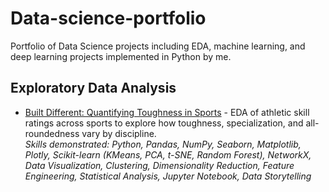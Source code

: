 # Data-science-portfolio
Portfolio of Data Science projects including EDA, machine learning, and deep learning projects implemented in Python by me.

## Exploratory Data Analysis
* [Built Different: Quantifying Toughness in Sports](https://github.com/Hansk04/Data-science-portfolio/blob/main/Sports_Toughness_EDA.ipynb) - EDA of athletic skill ratings across sports to explore how toughness, specialization, and all-roundedness vary by discipline. 
\
*Skills demonstrated: Python, Pandas, NumPy, Seaborn, Matplotlib, Plotly, Scikit-learn (KMeans, PCA, t-SNE, Random Forest), NetworkX, Data Visualization, Clustering, Dimensionality Reduction, Feature Engineering, Statistical Analysis, Jupyter Notebook, Data Storytelling*


